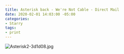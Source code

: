 ```yaml
---
title: Asterisk back - We're Not Cable - Direct Mail
date: 2020-02-01 14:03:00 -05:00
categories:
- Starry
tags:
- print
---
```


![Asterisk2-3d1d08.jpg](/uploads/Asterisk2-3d1d08.jpg)